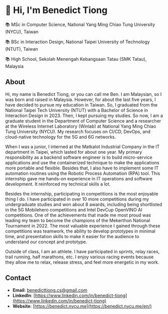 # 👋 Hi, I'm Benedict Tiong

📚 MSc in Computer Science, National Yang Ming Chiao Tung University (NYCU), Taiwan

📚 BSc in Interaction Design, National Taipei University of Technology (NTUT), Taiwan

📚 High School, Sekolah Menengah Kebangsaan Tatau (SMK Tatau), Malaysia

## About
Hi, my name is Benedict Tiong, or you can call me Ben. I am Malaysian, so I was born and raised in Malaysia. However, for about the last five years, I have decided to pursue my education in Taiwan. So, I graduated from the National Taipei Tech University (NTUT) with a Bachelor of Science in Interaction Design in 2023. Then, I kept pursuing my studies. So now, I am a graduate student in the Department of Computer Science and a researcher at the Wireless Internet Laboratory (Winlab) at National Yang Ming Chiao Tung University (NYCU). My research focuses on CI/CD, DevOps, and cloud-native technology for the 5G and 6G networks. 

When I was a junior, I interned at the Matkalot Industrial Company in the IT department in Taipei, which lasted for about one year. My primary responsibility as a backend software engineer is to build micro-service applications and use the containerized technique to make the applications more portable and flexible. Besides that, I also have to implement some IT automation routines using the Robotic Process Automation (RPA) tool. This internship gave me hands-on experience in IT operations and software development. It reinforced my technical skills a lot.

Besides the internship, participating in competitions is the most enjoyable thing I do. I have participated in over 10 more competitions during my undergraduate studies and won about 8 awards, including being shortlisted in the 5G Mobilehero competitions and Intel DevCup OpenVINO AI competitions. One of the achievements that made me most proud was leading my team to become the champions of the Mekerthon National Tournament in 2022. The most valuable experience I gained through these competitions was teamwork, the ability to develop prototypes in minimal time, and presentation skills to make it easier for the audience to understand our concept and prototype. 

Outside of class, I am an athlete. I have participated in sprints, relay races, trail running, half marathons, etc. I enjoy various racing events because they allow me to relax, release stress, and feel more energetic in my work.

## Contact
- **Email**: [benedicttiong.cs@gmail.com](mailto:benedicttiong.cs@gmail.com)
- **LinkedIn**: [https://www.linkedin.com/in/benedict-tiong](https://www.linkedin.com/in/benedict-tiong)
- **Website**: [https://benedict.nycu.me](https://benedict.nycu.me/en/)


